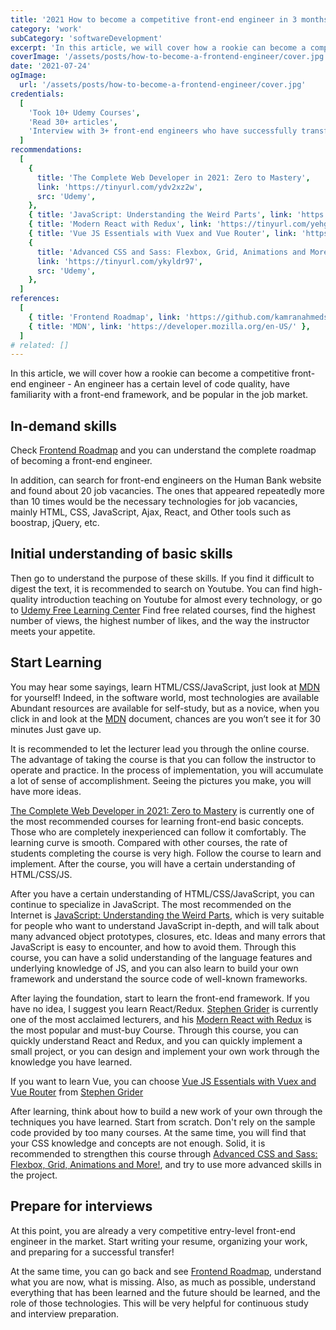 ```yaml
---
title: '2021 How to become a competitive front-end engineer in 3 months'
category: 'work'
subCategory: 'softwareDevelopment'
excerpt: 'In this article, we will cover how a rookie can become a competitive front-end engineer - An engineer has a certain level of code quality, have familiarity with a front-end framework, and be popular in the job market.'
coverImage: '/assets/posts/how-to-become-a-frontend-engineer/cover.jpg'
date: '2021-07-24'
ogImage:
  url: '/assets/posts/how-to-become-a-frontend-engineer/cover.jpg'
credentials:
  [
    'Took 10+ Udemy Courses',
    'Read 30+ articles',
    'Interview with 3+ front-end engineers who have successfully transferred',
  ]
recommendations:
  [
    {
      title: 'The Complete Web Developer in 2021: Zero to Mastery',
      link: 'https://tinyurl.com/ydv2xz2w',
      src: 'Udemy',
    },
    { title: 'JavaScript: Understanding the Weird Parts', link: 'https://tinyurl.com/yemfgsgj', src: 'Udemy' },
    { title: 'Modern React with Redux', link: 'https://tinyurl.com/yehgynsv', src: 'Udemy' },
    { title: 'Vue JS Essentials with Vuex and Vue Router', link: 'https://tinyurl.com/yzp53825', src: 'Udemy' },
    {
      title: 'Advanced CSS and Sass: Flexbox, Grid, Animations and More!',
      link: 'https://tinyurl.com/ykyldr97',
      src: 'Udemy',
    },
  ]
references:
  [
    { title: 'Frontend Roadmap', link: 'https://github.com/kamranahmedse/developer-roadmap#frontend-roadmap' },
    { title: 'MDN', link: 'https://developer.mozilla.org/en-US/' },
  ]
# related: []
---
```


In this article, we will cover how a rookie can become a competitive front-end engineer - An engineer has a certain level of code quality, have familiarity with a front-end framework, and be popular in the job market.

## In-demand skills

Check [Frontend Roadmap](https://github.com/kamranahmedse/developer-roadmap#frontend-roadmap) and you can understand the complete roadmap of becoming a front-end engineer.

In addition, can search for front-end engineers on the Human Bank website and found about 20 job vacancies. The ones that appeared repeatedly more than 10 times would be the necessary technologies for job vacancies, mainly HTML, CSS, JavaScript, Ajax, React, and Other tools such as boostrap, jQuery, etc.

## Initial understanding of basic skills

Then go to understand the purpose of these skills. If you find it difficult to digest the text, it is recommended to search on Youtube. You can find high-quality introduction teaching on Youtube for almost every technology, or go to [Udemy Free Learning Center](https://tinyurl.com/yfbaghja) Find free related courses, find the highest number of views, the highest number of likes, and the way the instructor meets your appetite.

## Start Learning

You may hear some sayings, learn HTML/CSS/JavaScript, just look at [MDN](https://developer.mozilla.org/en-US/) for yourself! Indeed, in the software world, most technologies are available Abundant resources are available for self-study, but as a novice, when you click in and look at the [MDN](https://developer.mozilla.org/en-US/) document, chances are you won’t see it for 30 minutes Just gave up.

It is recommended to let the lecturer lead you through the online course. The advantage of taking the course is that you can follow the instructor to operate and practice. In the process of implementation, you will accumulate a lot of sense of accomplishment. Seeing the pictures you make, you will have more ideas.

[The Complete Web Developer in 2021: Zero to Mastery](https://tinyurl.com/ydv2xz2w) is currently one of the most recommended courses for learning front-end basic concepts. Those who are completely inexperienced can follow it comfortably. The learning curve is smooth. Compared with other courses, the rate of students completing the course is very high. Follow the course to learn and implement. After the course, you will have a certain understanding of HTML/CSS/JS.

After you have a certain understanding of HTML/CSS/JavaScript, you can continue to specialize in JavaScript. The most recommended on the Internet is [JavaScript: Understanding the Weird Parts](https://tinyurl.com/yemfgsgj), which is very suitable for people who want to understand JavaScript in-depth, and will talk about many advanced object prototypes, closures, etc. Ideas and many errors that JavaScript is easy to encounter, and how to avoid them. Through this course, you can have a solid understanding of the language features and underlying knowledge of JS, and you can also learn to build your own framework and understand the source code of well-known frameworks.

After laying the foundation, start to learn the front-end framework. If you have no idea, I suggest you learn React/Redux. [Stephen Grider](https://tinyurl.com/ydnr493j) is currently one of the most acclaimed lecturers, and his [Modern React with Redux](https://tinyurl.com/yehgynsv) is the most popular and must-buy Course. Through this course, you can quickly understand React and Redux, and you can quickly implement a small project, or you can design and implement your own work through the knowledge you have learned.

If you want to learn Vue, you can choose [Vue JS Essentials with Vuex and Vue Router](https://tinyurl.com/yjuz2mbs) from [Stephen Grider](https://tinyurl.com/yzp53825)

After learning, think about how to build a new work of your own through the techniques you have learned. Start from scratch. Don't rely on the sample code provided by too many courses. At the same time, you will find that your CSS knowledge and concepts are not enough. Solid, it is recommended to strengthen this course through [Advanced CSS and Sass: Flexbox, Grid, Animations and More!](https://tinyurl.com/ykyldr97), and try to use more advanced skills in the project.

## Prepare for interviews

At this point, you are already a very competitive entry-level front-end engineer in the market. Start writing your resume, organizing your work, and preparing for a successful transfer!

At the same time, you can go back and see [Frontend Roadmap](https://github.com/kamranahmedse/developer-roadmap#frontend-roadmap), understand what you are now, what is missing. Also, as much as possible, understand everything that has been learned and the future should be learned, and the role of those technologies. This will be very helpful for continuous study and interview preparation.
